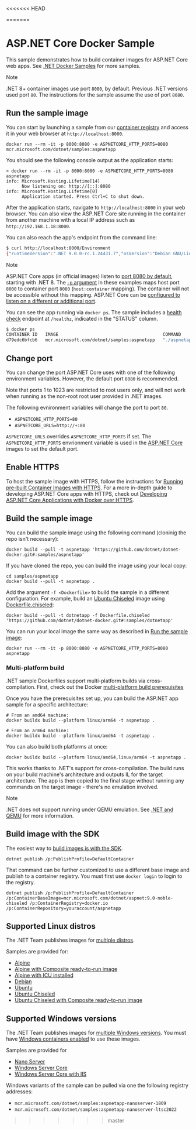 <<<<<<< HEAD

=======
# ASP.NET Core Docker Sample

This sample demonstrates how to build container images for ASP.NET Core web apps. See [.NET Docker Samples](../README.md) for more samples.

> [!NOTE]
> .NET 8+ container images use port `8080`, by default. Previous .NET versions used port `80`. The instructions for the sample assume the use of port `8080`.

## Run the sample image

You can start by launching a sample from our [container registry](https://mcr.microsoft.com/) and access it in your web browser at `http://localhost:8000`.

```console
docker run --rm -it -p 8000:8080 -e ASPNETCORE_HTTP_PORTS=8080 mcr.microsoft.com/dotnet/samples:aspnetapp
```

You should see the following console output as the application starts:

```console
> docker run --rm -it -p 8000:8080 -e ASPNETCORE_HTTP_PORTS=8080 aspnetapp
info: Microsoft.Hosting.Lifetime[14]
      Now listening on: http://[::]:8080
info: Microsoft.Hosting.Lifetime[0]
      Application started. Press Ctrl+C to shut down.
```

After the application starts, navigate to `http://localhost:8000` in your web browser. You can also view the ASP.NET Core site running in the container from another machine with a local IP address such as `http://192.168.1.18:8000`.

You can also reach the app's endpoint from the command line:

```bash
$ curl http://localhost:8000/Environment
{"runtimeVersion":".NET 9.0.0-rc.1.24431.7","osVersion":"Debian GNU/Linux 12 (bookworm)","osArchitecture":"X64","user":"app","processorCount":16,"totalAvailableMemoryBytes":33632370688,"memoryLimit":9223372036854771712,"memoryUsage":35770368,"hostName":"834f365bfcfa"}
```

> [!NOTE]
> ASP.NET Core apps (in official images) listen to [port 8080 by default](https://github.com/dotnet/dotnet-docker/blob/6da64f31944bb16ecde5495b6a53fc170fbe100d/src/runtime-deps/8.0/bookworm-slim/amd64/Dockerfile#L7), starting with .NET 8. The [`-p` argument](https://docs.docker.com/engine/reference/commandline/run/#publish) in these examples maps host port `8000` to container port `8080` (`host:container` mapping). The container will not be accessible without this mapping. ASP.NET Core can be [configured to listen on a different or additional port](https://learn.microsoft.com/aspnet/core/fundamentals/servers/kestrel/endpoints).

You can see the app running via `docker ps`.
The sample includes a [health check](https://learn.microsoft.com/aspnet/core/host-and-deploy/health-checks) endpoint at `/healthz`, indicated in the "STATUS" column.

```bash
$ docker ps
CONTAINER ID   IMAGE                                        COMMAND         CREATED          STATUS                    PORTS                  NAMES
d79edc6bfcb6   mcr.microsoft.com/dotnet/samples:aspnetapp   "./aspnetapp"   35 seconds ago   Up 34 seconds (healthy)   0.0.0.0:8080->8080/tcp   nice_curran
```

## Change port

You can change the port ASP.NET Core uses with one of the following environment variables.
However, the default port `8080` is recommended.

Note that ports 1 to 1023 are restricted to root users only, and will not work when running as the non-root root user provided in .NET images.

The following evnironment variables will change the port to port `80`.

- `ASPNETCORE_HTTP_PORTS=80`
- `ASPNETCORE_URLS=http://+:80`

`ASPNETCORE_URLS` overrides `ASPNETCORE_HTTP_PORTS` if set.
The `ASPNETCORE_HTTP_PORTS` envrionment variable is used in the [ASP.NET Core](https://github.com/dotnet/dotnet-docker/blob/d90e7bd1d10c8781f0008f5ab1327ca3481e78de/src/runtime-deps/8.0/bookworm-slim/amd64/Dockerfile#L7C5-L7C31)
images to set the default port.

## Enable HTTPS

To host the sample image with HTTPS, follow the instructions for [Running pre-built Container Images with HTTPS](../host-aspnetcore-https.md#hosting-aspnet-core-images-with-docker-over-https).
For a more in-depth guide to developing ASP.NET Core apps with HTTPS, check out [Developing ASP.NET Core Applications with Docker over HTTPS](../run-aspnetcore-https-development.md).

## Build the sample image

You can build the sample image using the following command (cloninig the repo isn't necessary):

```console
docker build --pull -t aspnetapp 'https://github.com/dotnet/dotnet-docker.git#:samples/aspnetapp'
```

If you have cloned the repo, you can build the image using your local copy:

```console
cd samples/aspnetapp
docker build --pull -t aspnetapp .
```

Add the argument `-f <Dockerfile>` to build the sample in a different configuration.
For example, build an [Ubuntu Chiseled](https://devblogs.microsoft.com/dotnet/dotnet-6-is-now-in-ubuntu-2204/#net-in-chiseled-ubuntu-containers) image using [Dockerfile.chiseled](Dockerfile.chiseled):

```console
docker build --pull -t dotnetapp -f Dockerfile.chiseled 'https://github.com/dotnet/dotnet-docker.git#:samples/dotnetapp'
```

You can run your local image the same way as described in [Run the sample image](#run-the-sample-image):

```console
docker run --rm -it -p 8000:8080 -e ASPNETCORE_HTTP_PORTS=8080 aspnetapp
```

### Multi-platform build

.NET sample Dockerfiles support multi-platform builds via cross-compilation.
First, check out the Docker [multi-platform build prerequisites](https://docs.docker.com/build/building/multi-platform/#prerequisites)

Once you have the prerequisites set up, you can build the ASP.NET app sample for a specific architecture:

```console
# From an amd64 machine:
docker buildx build --platform linux/arm64 -t aspnetapp .

# From an arm64 machine:
docker buildx build --platform linux/amd64 -t aspnetapp .
```

You can also build both platforms at once:

```console
docker buildx build --platform linux/amd64,linux/arm64 -t aspnetapp .
```

This works thanks to .NET's support for cross-compilation.
The build runs on your build machine's architecture and outputs IL for the target architecture.
The app is then copied to the final stage without running any commands on the target image - there's no emulation involved.

> [!NOTE]
> .NET does not support running under QEMU emulation. See [.NET and QEMU](../build-for-a-platform.md#net-and-qemu) for more information.

## Build image with the SDK

The easiest way to [build images is with the SDK](https://github.com/dotnet/sdk-container-builds).

```console
dotnet publish /p:PublishProfile=DefaultContainer
```

That command can be further customized to use a different base image and publish to a container registry. You must first use `docker login` to login to the registry.

```console
dotnet publish /p:PublishProfile=DefaultContainer /p:ContainerBaseImage=mcr.microsoft.com/dotnet/aspnet:9.0-noble-chiseled /p:ContainerRegistry=docker.io /p:ContainerRepository=youraccount/aspnetapp
```

## Supported Linux distros

The .NET Team publishes images for [multiple distros](../../documentation/supported-platforms.md).

Samples are provided for:

- [Alpine](Dockerfile.alpine)
- [Alpine with Composite ready-to-run image](Dockerfile.alpine-composite)
- [Alpine with ICU installed](Dockerfile.alpine-icu)
- [Debian](Dockerfile.debian)
- [Ubuntu](Dockerfile.ubuntu)
- [Ubuntu Chiseled](Dockerfile.chiseled)
- [Ubuntu Chiseled with Composite ready-to-run image](Dockerfile.chiseled-composite)

## Supported Windows versions

The .NET Team publishes images for [multiple Windows versions](../../documentation/supported-platforms.md). You must have [Windows containers enabled](https://docs.docker.com/docker-for-windows/#switch-between-windows-and-linux-containers) to use these images.

Samples are provided for

- [Nano Server](Dockerfile.nanoserver)
- [Windows Server Core](Dockerfile.windowsservercore)
- [Windows Server Core with IIS](Dockerfile.windowsservercore-iis)

Windows variants of the sample can be pulled via one the following registry addresses:

- `mcr.microsoft.com/dotnet/samples:aspnetapp-nanoserver-1809`
- `mcr.microsoft.com/dotnet/samples:aspnetapp-nanoserver-ltsc2022`
>>>>>>> master
